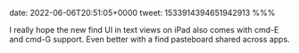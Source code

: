date: 2022-06-06T20:51:05+0000
tweet: 1533914394651942913
%%%

I really hope the new find UI in text views on iPad also comes with cmd-E and cmd-G support. Even better with a find pasteboard shared across apps.
